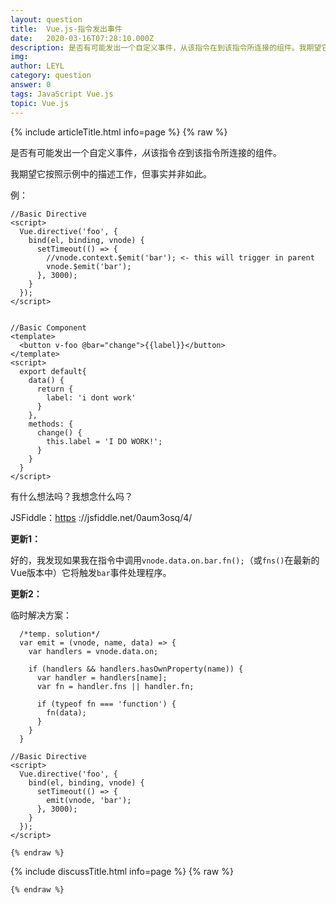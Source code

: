 ```yaml
---
layout: question
title:  Vue.js-指令发出事件
date:   2020-03-16T07:28:10.000Z
description: 是否有可能发出一个自定义事件，从该指令在到该指令所连接的组件。我期望它按照示例中的描述工作，但事实并非如此。例： //Basic Direct...
img: 
author: LEYL
category: question
answer: 0
tags: JavaScript Vue.js
topic: Vue.js
---
```

<div class="article-root">
  <div class="article">
    {% include articleTitle.html info=page %}
    {% raw %}
    <div class="article-content"><p><font style="vertical-align: inherit;"><font style="vertical-align: inherit;">是否有可能发出一个自定义事件</font></font><em><font style="vertical-align: inherit;"><font style="vertical-align: inherit;">，从</font></font></em><font style="vertical-align: inherit;"><font style="vertical-align: inherit;">该指令</font></font><em><font style="vertical-align: inherit;"><font style="vertical-align: inherit;">在</font></font></em><font style="vertical-align: inherit;"><font style="vertical-align: inherit;">到该指令所连接的组件。</font></font></p>

<p><font style="vertical-align: inherit;"><font style="vertical-align: inherit;">我期望它按照示例中的描述工作，但事实并非如此。</font></font></p>

<p><font style="vertical-align: inherit;"><font style="vertical-align: inherit;">例： </font></font></p>

<pre><code>//Basic Directive<font></font>
&lt;script&gt;<font></font>
  Vue.directive('foo', {<font></font>
    bind(el, binding, vnode) {<font></font>
      setTimeout(() =&gt; {<font></font>
        //vnode.context.$emit('bar'); &lt;- this will trigger in parent<font></font>
        vnode.$emit('bar');<font></font>
      }, 3000);<font></font>
    }<font></font>
  });<font></font>
&lt;/script&gt;<font></font>
<font></font>
<font></font>
//Basic Component<font></font>
&lt;template&gt;<font></font>
  &lt;button v-foo @bar="change"&gt;{{label}}&lt;/button&gt;<font></font>
&lt;/template&gt;<font></font>
&lt;script&gt;<font></font>
  export default{<font></font>
    data() {<font></font>
      return {<font></font>
        label: 'i dont work'<font></font>
      }<font></font>
    },<font></font>
    methods: {<font></font>
      change() {<font></font>
        this.label = 'I DO WORK!';<font></font>
      }<font></font>
    }<font></font>
  }<font></font>
&lt;/script&gt;<font></font>
</code></pre>

<p><font style="vertical-align: inherit;"><font style="vertical-align: inherit;">有什么想法吗？</font><font style="vertical-align: inherit;">我想念什么吗？</font></font></p>

<p><font style="vertical-align: inherit;"><font style="vertical-align: inherit;">JSFiddle：</font><a href="https://jsfiddle.net/0aum3osq/4/" rel="noreferrer"><font style="vertical-align: inherit;">https</font></a><font style="vertical-align: inherit;"> ://jsfiddle.net/0aum3osq/4/</font></font><a href="https://jsfiddle.net/0aum3osq/4/" rel="noreferrer"><font style="vertical-align: inherit;"></font></a></p>

<p><strong><font style="vertical-align: inherit;"><font style="vertical-align: inherit;">更新1：</font></font></strong> </p>

<p><font style="vertical-align: inherit;"><font style="vertical-align: inherit;">好的，我发现如果我</font><font style="vertical-align: inherit;">在指令中</font><font style="vertical-align: inherit;">调用</font></font><code>vnode.data.on.bar.fn();</code><font style="vertical-align: inherit;"><font style="vertical-align: inherit;">（或</font></font><code>fns()</code><font style="vertical-align: inherit;"><font style="vertical-align: inherit;">在最新的Vue版本中）它将触发</font></font><code>bar</code><font style="vertical-align: inherit;"><font style="vertical-align: inherit;">事件处理程序。</font></font></p>

<p><strong><font style="vertical-align: inherit;"><font style="vertical-align: inherit;">更新2：</font></font></strong></p>

<p><font style="vertical-align: inherit;"><font style="vertical-align: inherit;">临时解决方案：</font></font></p>

<pre><code>  /*temp. solution*/<font></font>
  var emit = (vnode, name, data) =&gt; {<font></font>
    var handlers = vnode.data.on;<font></font>
<font></font>
    if (handlers &amp;&amp; handlers.hasOwnProperty(name)) {<font></font>
      var handler = handlers[name];<font></font>
      var fn = handler.fns || handler.fn;<font></font>
<font></font>
      if (typeof fn === 'function') {<font></font>
        fn(data);<font></font>
      }<font></font>
    }<font></font>
  } <font></font>
<font></font>
//Basic Directive<font></font>
&lt;script&gt;<font></font>
  Vue.directive('foo', {<font></font>
    bind(el, binding, vnode) {<font></font>
      setTimeout(() =&gt; {<font></font>
        emit(vnode, 'bar');<font></font>
      }, 3000);<font></font>
    }<font></font>
  });<font></font>
&lt;/script&gt;<font></font>
</code></pre></div>
    {% endraw %}
  </div>

  <div class="discuss-wrapper">
    {% include discussTitle.html info=page %}
    {% raw %}
    
    {% endraw %}
  </div>
<div>
